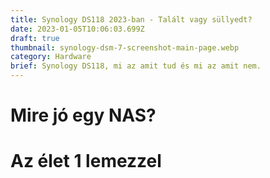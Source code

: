```yaml
---
title: Synology DS118 2023-ban - Talált vagy süllyedt?
date: 2023-01-05T10:06:03.699Z
draft: true
thumbnail: synology-dsm-7-screenshot-main-page.webp
category: Hardware
brief: Synology DS118, mi az amit tud és mi az amit nem.
---
```

# M﻿ire jó egy NAS?

# A﻿z élet 1 lemezzel
